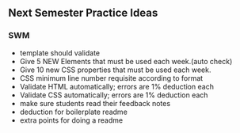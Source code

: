 ## Next Semester Practice Ideas

### SWM
- template should validate
- Give 5 NEW Elements that must be used each week.(auto check)
- Give 10 new CSS properties that must be used each week.
- CSS minimum line number requisite according to format
- Validate HTML automatically; errors are 1% deduction each
- Validate CSS automatically; errors are 1% deduction each
- make sure students read their feedback notes
- deduction for boilerplate readme
- extra points for doing a readme
